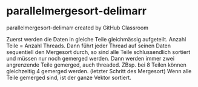# parallelmergesort-delimarr
parallelmergesort-delimarr created by GitHub Classroom

Zuerst werden die Daten in gleiche Teile gleichmässig aufgeteilt. Anzahl Teile = Anzahl Threads.
Dann führt jeder Thread auf seinen Daten sequentiell den Mergesort durch, so sind alle Teile schlussendlich sortiert und müssen nur noch gemerged werden.
Dann werden immer zwei angrenzende Teile gemerged, auch threaded. ZBsp. bei 8 Teilen können gleichzeitig 4 gemerged werden. (letzter Schritt des Mergesort)
Wenn alle Teile gemerged sind, ist der ganze Vektor sortiert.

